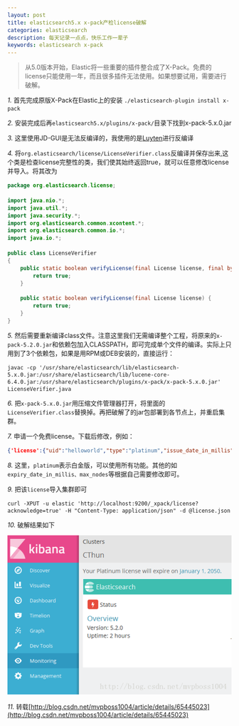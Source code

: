 ```yaml
---
layout: post
title: elasticsearch5.x x-pack产检license破解 
categories: elasticsearch
description: 每天记录一点点，快乐工作一辈子
keywords: elasticsearch x-pack
---
```


> 从5.0版本开始，Elastic将一些重要的插件整合成了X-Pack。免费的license只能使用一年，而且很多插件无法使用。如果想要试用，需要进行破解。

*1.* 首先完成原版X-Pack在Elastic上的安装 `./elasticsearch-plugin install x-pack`

*2.* 安装完成后再`elasticsearch5.x/plugins/x-pack/`目录下找到x-pack-5.x.0.jar

*3.* 这里使用JD-GUI是无法反编译的，我使用的是[Luyten](https://github.com/deathmarine/Luyten/releases/tag/v0.5.0)进行反编译

*4.* 将`org.elasticsearch/license/LicenseVerifier.class`反编译并保存出来,这个类是检查license完整性的类，我们使其始终返回true，就可以任意修改license并导入。将其改为

```java
package org.elasticsearch.license;

import java.nio.*;
import java.util.*;
import java.security.*;
import org.elasticsearch.common.xcontent.*;
import org.elasticsearch.common.io.*;
import java.io.*;

public class LicenseVerifier
{
    public static boolean verifyLicense(final License license, final byte[] encryptedPublicKeyData) {
        return true;
    }

    public static boolean verifyLicense(final License license) {
        return true;
    }
}
```

*5.* 然后需要重新编译class文件。注意这里我们无需编译整个工程，将原来的`x-pack-5.2.0.jar`和依赖包加入CLASSPATH，即可完成单个文件的编译。实际上只用到了3个依赖包，如果是用RPM或DEB安装的，直接运行：

```shell
javac -cp '/usr/share/elasticsearch/lib/elasticsearch-5.x.0.jar:/usr/share/elasticsearch/lib/lucene-core-6.4.0.jar:/usr/share/elasticsearch/plugins/x-pack/x-pack-5.x.0.jar' LicenseVerifier.java
```

*6.* 把`x-pack-5.x.0.jar`用压缩文件管理器打开，将里面的`LicenseVerifier.class`替换掉。再把破解了的jar包部署到各节点上，并重启集群。

*7.* 申请一个免费license。下载后修改，例如：

```json
{'license':{"uid":"helloworld","type":"platinum","issue_date_in_millis":1486598400000,"expiry_date_in_millis":2524579200999,"max_nodes":1000,"issued_to":"helloworld","issuer":"Web Form","signature":"helloworld","start_date_in_millis":1486598400000}}
```

*8.* 这里，`platinum`表示白金版，可以使用所有功能。其他的如`expiry_date_in_millis、max_nodes`等根据自己需要修改即可。

*9.* 把该`license`导入集群即可

```shell
curl -XPUT -u elastic 'http://localhost:9200/_xpack/license?acknowledge=true' -H "Content-Type: application/json" -d @license.json
```

*10.* 破解结果如下

![](/images/posts/elasticsearch/x-pack.png)

*11.* 转载[http://blog.csdn.net/mvpboss1004/article/details/65445023](http://blog.csdn.net/mvpboss1004/article/details/65445023)